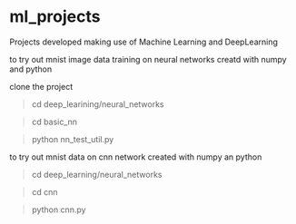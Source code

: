 # ml_projects
Projects developed making use of Machine Learning and DeepLearning 

to try out mnist image data training on neural networks creatd with numpy and python

clone the project
> cd deep_learining/neural_networks

> cd basic_nn

>  python nn_test_util.py

to try out mnist data on cnn network created with numpy an python

> cd deep_learning/neural_networks

> cd cnn

> python cnn.py
